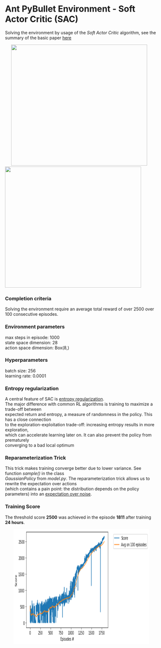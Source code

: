 #  Ant PyBullet Environment - Soft Actor Critic (SAC)


Solving the environment  by usage of the *Soft Actor Critic* algorithm, see the summary of the basic paper [here](https://github.com/ashutoshtiwari13/A-RL-Paper-A-Day-Keeps-boredom-away)

<img src="https://github.com/ashutoshtiwari13/Unity-DRL-Hub/blob/master/Ant-PyBullet-Env-SAC/output/AntEnv-sim1.gif" height="400px" width="450px" hspace="20"/><img src="https://github.com/ashutoshtiwari13/Unity-DRL-Hub/blob/master/Ant-PyBullet-Env-SAC/output/AntEnv-sim2.gif" height="400px" width="450px"/>

### Completion criteria
Solving the environment require an average total reward of over 2500 over 100 consecutive episodes.

### Environment parameters

max steps in episode:  1000   
state space dimension:  28   
action space dimension:  Box(8,)   

### Hyperparameters

batch size: 256    
learning rate:  0.0001

### Entropy regularization  

A central feature of SAC is [entropy regularization](https://spinningup.openai.com/en/latest/algorithms/sac.html).     
The major difference with common RL algorithms is training to maximize a trade-off between     
expected return and entropy, a measure of randomness in the policy. This has a close connection     
to the exploration-exploitation trade-off: increasing entropy results in more exploration,   
which can accelerate learning later on. It can also prevent the policy from prematurely    
converging to a bad local optimum

### Reparameterization Trick

This trick makes training converge better due to lower variance. See function _sample()_ in the class  
_GaussianPolicy_ from _model.py_. The reparameterization trick allows us to rewrite the expectation over actions   
(which contains a pain point: the distribution depends on the policy parameters) into an [expectation over noise](https://spinningup.openai.com/en/latest/algorithms/sac.html).

### Training Score

The threshold score **2500** was achieved in the episode **1811**  after training **24 hours**.
<p align="center">
<img src="https://github.com/ashutoshtiwari13/Unity-DRL-Hub/blob/master/Ant-PyBullet-Env-SAC/output/plot_run1.png" height="380px" width="450px"/>
</p>
